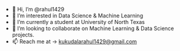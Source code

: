 - 👋 Hi, I’m @rahul1429
- 👀 I’m interested in Data Science & Machine Learning
- 🌱 I’m currently a student at University of North Texas
- 💞️ I’m looking to collaborate on Machine Learning & Data Science projects.
- 📫 Reach me at -> kukudalarahul1429@gmail.com

<!---
rahul1429/rahul1429 is a ✨ special ✨ repository because its `README.md` (this file) appears on your GitHub profile.
You can click the Preview link to take a look at your changes.
--->
